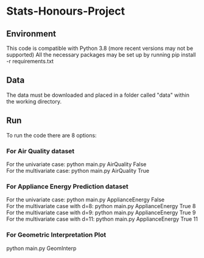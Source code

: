 # Stats-Honours-Project

## Environment

This code is compatible with Python 3.8 (more recent versions may not be supported)
All the necessary packages may be set up by running pip install -r requirements.txt

## Data 

The data must be downloaded and placed in a folder called "data" within the working directory.

## Run

To run the code there are 8 options:

### For Air Quality dataset

For the univariate case: python main.py AirQuality False   
For the multivariate case: python main.py AirQuality True   

### For Appliance Energy Prediction dataset

For the univariate case: python main.py ApplianceEnergy False  
For the multivariate case with d=8: python main.py ApplianceEnergy True 8  
For the multivariate case with d=9: python main.py ApplianceEnergy True 9  
For the multivariate case with d=11: python main.py ApplianceEnergy True 11   

### For Geometric Interpretation Plot

python main.py GeomInterp
